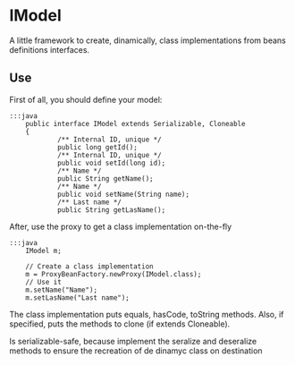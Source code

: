 IModel
======

A little framework to create, dinamically, class implementations from beans definitions interfaces.

Use
---

First of all, you should define your model:

    :::java
        public interface IModel extends Serializable, Cloneable
        {
                /** Internal ID, unique */
                public long getId();
                /** Internal ID, unique */
                public void setId(long id);
                /** Name */
                public String getName();
                /** Name */
                public void setName(String name);
                /** Last name */
                public String getLasName();

After, use the proxy to get a class implementation on-the-fly

    :::java
        IModel m;

        // Create a class implementation        
        m = ProxyBeanFactory.newProxy(IModel.class);
        // Use it
        m.setName("Name");
        m.setLasName("Last name");

The class implementation puts equals, hasCode, toString methods. Also, if specified,
puts the methods to clone (if extends Cloneable).

Is serializable-safe, because implement the seralize and deseralize methods to ensure
the recreation of de dinamyc class on destination


